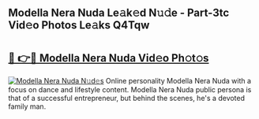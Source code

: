 ## Modella Nera Nuda Le𝚊k𝚎d N𝚞𝚍e - Part-3tc Vid𝚎o Photos Le𝚊ks Q4Tqw

# <h2><a href="http://fbeika.evod.top/?m=Modella+Nera+Nuda">🔗 👉🔴 Modella Nera Nuda Vid𝚎o Ph𝚘t𝚘s</a></h2>

[![Modella Nera Nuda N𝚞d𝚎s](https://i.imgur.com/8V9OHl7.gif)](http://fbeika.evod.top/?m=Modella+Nera+Nuda)
Online personality Modella Nera Nuda with a focus on dance and lifestyle content. Modella Nera Nuda public persona is that of a successful entrepreneur, but behind the scenes, he's a devoted family man. 
